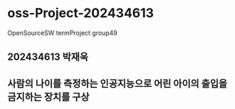 # oss-Project-202434613
OpenSourceSW termProject group49
## 202434613 박재욱
## 사람의 나이를 측정하는 인공지능으로 어린 아이의 출입을 금지하는 장치를 구상
